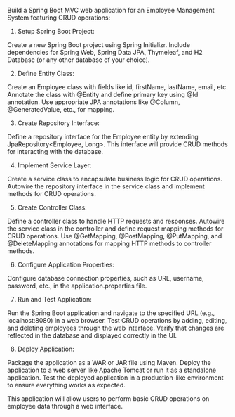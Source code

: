 Build a Spring Boot MVC web application for an Employee Management System featuring CRUD operations:

1. Setup Spring Boot Project:

Create a new Spring Boot project using Spring Initializr.
Include dependencies for Spring Web, Spring Data JPA, Thymeleaf, and H2 Database (or any other database of your choice).

2. Define Entity Class:

Create an Employee class with fields like id, firstName, lastName, email, etc.
Annotate the class with @Entity and define primary key using @Id annotation.
Use appropriate JPA annotations like @Column, @GeneratedValue, etc., for mapping.

3. Create Repository Interface:

Define a repository interface for the Employee entity by extending JpaRepository<Employee, Long>.
This interface will provide CRUD methods for interacting with the database.

4. Implement Service Layer:

Create a service class to encapsulate business logic for CRUD operations.
Autowire the repository interface in the service class and implement methods for CRUD operations.

5. Create Controller Class:

Define a controller class to handle HTTP requests and responses.
Autowire the service class in the controller and define request mapping methods for CRUD operations.
Use @GetMapping, @PostMapping, @PutMapping, and @DeleteMapping annotations for mapping HTTP methods to controller methods.

6. Configure Application Properties:

Configure database connection properties, such as URL, username, password, etc., in the application.properties file.

7. Run and Test Application:

Run the Spring Boot application and navigate to the specified URL (e.g., localhost:8080) in a web browser.
Test CRUD operations by adding, editing, and deleting employees through the web interface.
Verify that changes are reflected in the database and displayed correctly in the UI.

8. Deploy Application:

Package the application as a WAR or JAR file using Maven.
Deploy the application to a web server like Apache Tomcat or run it as a standalone application.
Test the deployed application in a production-like environment to ensure everything works as expected.

This application will allow users to perform basic CRUD operations on employee data through a web interface.
